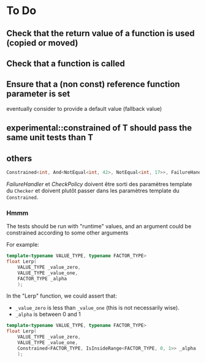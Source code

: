 # To Do

## Check that the return value of a function is used (copied or moved)

## Check that a function is called

## Ensure that a (non const) reference function parameter is set

eventually consider to provide a default value (fallback value)

## experimental::constrained of T should pass the same unit tests than T

## others

```cpp
Constrained<int, And<NotEqual<int, 42>, NotEqual<int, 17>>, FailureHandler, AllModificationsPolicy>>;
```

_FailureHandler_ et _CheckPolicy_ doivent être sorti des paramètres template du `Checker` et doivent plutôt passer dans les paramètres template du `Constrained`.

### Hmmm

The tests should be run with "runtime" values, and an argument could be constrained according to some other arguments

For example:

```cpp
template<typename VALUE_TYPE, typename FACTOR_TYPE>
float Lerp(
    VALUE_TYPE _value_zero,
    VALUE_TYPE _value_one,
    FACTOR_TYPE _alpha
    );
```

In the "Lerp" function, we could assert that:

- `_value_zero` is less than `_value_one` (this is not necessarily wise).
- `_alpha` is between 0 and 1

```cpp
template<typename VALUE_TYPE, typename FACTOR_TYPE>
float Lerp(
    VALUE_TYPE _value_zero,
    VALUE_TYPE _value_one,
    Constrained<FACTOR_TYPE, IsInsideRange<FACTOR_TYPE, 0, 1>> _alpha
    );
```